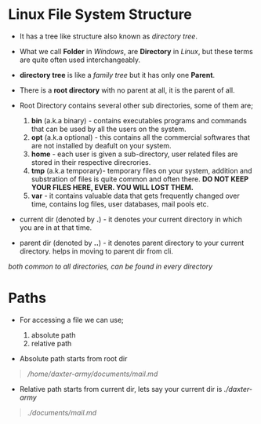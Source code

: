 # Linux File System Structure
* It has a tree like structure also known as *directory tree*.
* What we call **Folder** in *Windows*, are **Directory** in *Linux*, but these terms are quite often used interchangeably.
* **directory tree** is like a *family tree* but it has only one **Parent**.
* There is a **root directory** with no parent at all, it is the parent of all.
* Root Directory contains several other sub directories, some of them are; 
    1. **bin** (a.k.a binary) - contains executables programs and commands that can be used by all the users on the system.
    2. **opt** (a.k.a optional) - this contains all the commercial softwares that are not installed by deafult on your system.
    3. **home** - each user is given a sub-directory, user related files are stored in their respective direcrories.
    4. **tmp** (a.k.a temporary)- temporary files on your system, addition and substration of files is quite common and often there. 
    **DO NOT KEEP YOUR FILES HERE, EVER. YOU WILL LOST THEM.**
    5. **var** - it contains valuable data that gets frequently changed over time, contains log files, user databases, mail pools etc.

* current dir (denoted by **.**) - it denotes your current directory in which you are in at that time.
* parent dir (denoted by **..**) - it denotes parent directory to your current directory. helps in moving to parent dir from cli.

*both common to all directories, can be found in every directory*

# Paths
* For accessing a file we can use;
    1. absolute path
    2. relative path 

* Absolute path starts from root dir
> */home/daxter-army/documents/mail.md*

* Relative path starts from current dir, lets say your current dir is *./daxter-army*
> *./documents/mail.md*